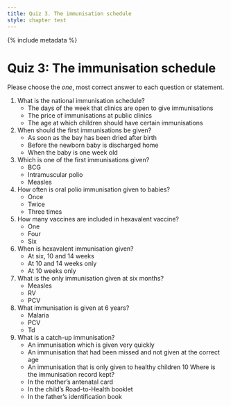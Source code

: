 ```yaml
---
title: Quiz 3. The immunisation schedule
style: chapter test
---
```


{% include metadata %}

# Quiz 3: The immunisation schedule

Please choose the *one*, most correct answer to each question or statement.

1.  What is the national immunisation schedule?
    -  The days of the week that clinics are open to give immunisations
    -  The price of immunisations at public clinics
    +  The age at which children should have certain immunisations
2.  When should the first immunisations be given?
    -  As soon as the bay has been dried after birth
    +  Before the newborn baby is discharged home
    -  When the baby is one week old
3.  Which is one of the first immunisations given?
    +  BCG
    -  Intramuscular polio
    -  Measles
4.  How often is oral polio immunisation given to babies?
    -  Once
    +  Twice
    -  Three times
5.  How many vaccines are included in hexavalent vaccine?
    -  One
    -  Four
    +  Six
6.  When is hexavalent immunisation given?
    +  At six, 10 and 14 weeks
    -  At 10 and 14 weeks only
    -  At 10 weeks only
7.  What is the only immunisation given at six months?
    +  Measles
    -  RV
    -  PCV
8.  What immunisation is given at 6 years?
    -  Malaria
    -  PCV
    +  Td
9.  What is a catch-up immunisation?
    -  An immunisation which is given very quickly
    +  An immunisation that had been missed and not given at the correct age
    -  An immunisation that is only given to healthy children
10  Where is the immunisation record kept?
    -  In the mother’s antenatal card
    +  In the child’s Road-to-Health booklet
    -  In the father’s identification book 
    